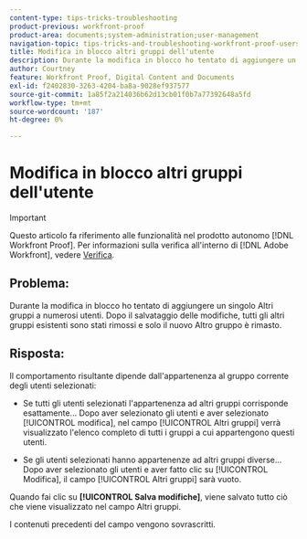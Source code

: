 ```yaml
---
content-type: tips-tricks-troubleshooting
product-previous: workfront-proof
product-area: documents;system-administration;user-management
navigation-topic: tips-tricks-and-troubleshooting-workfront-proof-users-and-contacts
title: Modifica in blocco altri gruppi dell'utente
description: Durante la modifica in blocco ho tentato di aggiungere un singolo Altri gruppi a numerosi utenti. Dopo il salvataggio delle modifiche, tutti gli altri gruppi esistenti sono stati rimossi e solo il nuovo Altro gruppo è rimasto.
author: Courtney
feature: Workfront Proof, Digital Content and Documents
exl-id: f2402830-3263-4204-ba8a-9028ef937577
source-git-commit: 1a85f2a214036b62d13cb01f0b7a77392648a5fd
workflow-type: tm+mt
source-wordcount: '187'
ht-degree: 0%

---
```


# Modifica in blocco altri gruppi dell&#39;utente

>[!IMPORTANT]
>
>Questo articolo fa riferimento alle funzionalità nel prodotto autonomo [!DNL Workfront Proof]. Per informazioni sulla verifica all&#39;interno di [!DNL Adobe Workfront], vedere [Verifica](../../../review-and-approve-work/proofing/proofing.md).

## Problema:

Durante la modifica in blocco ho tentato di aggiungere un singolo Altri gruppi a numerosi utenti.
Dopo il salvataggio delle modifiche, tutti gli altri gruppi esistenti sono stati rimossi e solo il nuovo Altro gruppo è rimasto.

## Risposta:

Il comportamento risultante dipende dall&#39;appartenenza al gruppo corrente degli utenti selezionati:

* Se tutti gli utenti selezionati l&#39;appartenenza ad altri gruppi corrisponde esattamente...
Dopo aver selezionato gli utenti e aver selezionato [!UICONTROL modifica], nel campo [!UICONTROL Altri gruppi] verrà visualizzato l&#39;elenco completo
di tutti i gruppi a cui appartengono questi utenti.

* Se gli utenti selezionati hanno appartenenze ad altri gruppi diverse...
Dopo aver selezionato gli utenti e aver fatto clic su [!UICONTROL Modifica], il campo [!UICONTROL Altri gruppi] sarà vuoto.

Quando fai clic su **[!UICONTROL Salva modifiche]**, viene salvato tutto ciò che viene visualizzato nel campo Altri gruppi.

I contenuti precedenti del campo vengono sovrascritti.
